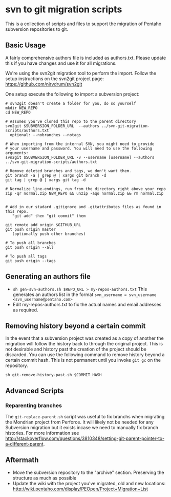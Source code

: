 # svn to git migration scripts

This is a collection of scripts and files to support the migration of Pentaho subversion repositories to git.

## Basic Usage

A fairly comprehensive authors file is included as authors.txt. Please update this if you have changes and use it for all migrations.

We're using the svn2git migration tool to perform the import. Follow the setup instructions on the svn2git project page:  
https://github.com/nirvdrum/svn2git  

One setup execute the following to import a subversion project:

    # svn2git doesn't create a folder for you, do so yourself
    mkdir NEW_REPO  
    cd NEW_REPO  

    # Assumes you've cloned this repo to the parent directory
    svn2git $SUBVERSION_FOLDER_URL  --authors ../svn-git-migration-scripts/authors.txt  
      optional: --nobranches --notags  

    # When importing from the internal SVN, you might need to provide
    # your username and password. You will need to use the following arguments:
    svn2git $SUBVERSION_FOLDER_URL -v --username [username] --authors ../svn-git-migration-scripts/authors.txt

    # Remove deleted branches and tags, we don't want them.
    git branch -a | grep @ | xargs git branch -d  
    git tag | grep @ | xargs git tag -d  
    
    # Normalize line-endings, run from the directory right above your repo
    zip -qr normal.zip NEW_REPO && unzip -aqo normal.zip && rm normal.zip
    
    
    # Add in our stadard .gitignore and .gitattributes files as found in this repo.
       "git add" then "git commit" them  
  
    git remote add origin $GITHUB_URL  
    git push origin master  
       (optionally push other branches)  

    # To push all branches
    git push origin --all

    # To push all tags  
    git push origin --tags  


## Generating an authors file

- `sh gen-svn-authors.sh $REPO_URL > my-repos-authors.txt` This generates an authors list in the format `svn_username = svn_username <svn_username@pentaho.com>`
- Edit my-repos-authors.txt to fix the actual names and email addresses as required.

## Removing history beyond a certain commit

In the event that a subversion project was created as a copy of another the migration will follow the history back to through the original project. This is not desirable and history past the creation of the project should be discarded. You can use the following command to remove history beyond a certain commit hash. This is not permanent until you invoke `git gc` on the repository.

`sh git-remove-history-past.sh $COMMIT_HASH`

## Advanced Scripts

### Reparenting branches

The `git-replace-parent.sh` script was useful to fix branchs when migrating the Mondrian project from Perforce. It will likely not be needed for any Subversion migration but it exists incase we need to manually fix branch histories. For more information see http://stackoverflow.com/questions/3810348/setting-git-parent-pointer-to-a-different-parent.

## Aftermath

- Move the subversion repository to the "archive" section. Preserving the structure as much as possible
- Update the wiki with the project you've migrated, old and new locations: http://wiki.pentaho.com/display/PEOpen/Project+Migration+List
